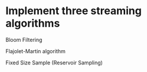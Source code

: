# Implement three streaming algorithms
Bloom Filtering

Flajolet-Martin algorithm

Fixed Size Sample (Reservoir Sampling)
